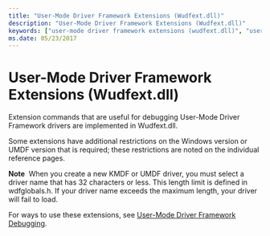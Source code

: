 ```yaml
---
title: "User-Mode Driver Framework Extensions (Wudfext.dll)"
description: "User-Mode Driver Framework Extensions (Wudfext.dll)"
keywords: ["user-mode driver framework extensions (wudfext.dll)", "user-mode driver framework debugging, extensions (wudfext.dll)", "wudfext.dll (user-mode driver framework extensions)", "extensions, user-mode driver framework"]
ms.date: 05/23/2017
---
```


# User-Mode Driver Framework Extensions (Wudfext.dll)


Extension commands that are useful for debugging User-Mode Driver Framework drivers are implemented in Wudfext.dll.

Some extensions have additional restrictions on the Windows version or UMDF version that is required; these restrictions are noted on the individual reference pages.

**Note**  When you create a new KMDF or UMDF driver, you must select a driver name that has 32 characters or less. This length limit is defined in wdfglobals.h. If your driver name exceeds the maximum length, your driver will fail to load.

 

For ways to use these extensions, see [User-Mode Driver Framework Debugging](../debugger/user-mode-driver-framework-debugging.md).


